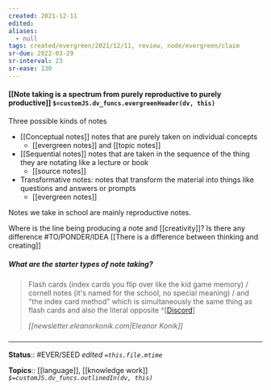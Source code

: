 ```yaml
---
created: 2021-12-11 
edited: 
aliases:
  - null
tags: created/evergreen/2021/12/11, review, node/evergreen/claim
sr-due: 2022-03-29
sr-interval: 23
sr-ease: 130
---
```


#### [[Note taking is a spectrum from purely reproductive to purely productive]] `$=customJS.dv_funcs.evergreenHeader(dv, this)`

Three possible kinds of notes
- [[Conceptual notes]] notes that are purely taken on individual concepts
	- [[evergreen notes]] and [[topic notes]]
- [[Sequential notes]] notes that are taken in the sequence of the thing they are notating like a lecture or book
	- [[source notes]]
- Transformative notes: notes that transform the material into things like questions and answers or prompts
	- [[evergreen notes]]

Notes we take in school are mainly reproductive notes. 

Where is the line being producing a note and [[creativity]]? Is there any difference #TO/PONDER/IDEA 
[[There is a difference between thinking and creating]]

##### What are the starter types of note taking?

> Flash cards (index cards you flip over like the kid game memory) / cornell notes (it's named for the school, no special meaning) / and "the index card method" which is simultaneously the same thing as flash cards and also the literal opposite
^[[Discord](https://discord.com/channels/686053708261228577/918684738565328977/918694550485217291)]
> 
> <cite>[[newsletter.eleanorkonik.com|Eleanor Konik]]</cite>

    

### <hr class="footnote"/>

**Status**:: #EVER/SEED 
*edited `=this.file.mtime`*

**Topics**::  [[language]], [[knowledge work]]
*`$=customJS.dv_funcs.outlinedIn(dv, this)`*
